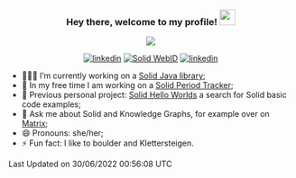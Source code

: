 <h3 align="center">
  Hey there, welcome to my profile! <img src="https://media.giphy.com/media/hvRJCLFzcasrR4ia7z/giphy.gif" width="28">
</h3>

<p align="center">
  <a href="https://github.com/DenverCoder1/readme-typing-svg"><img src="https://readme-typing-svg.herokuapp.com/?lines=Currently%20Solid%20software%20engineer%3B10%2B%20years%20of%20experience%3BIn%20love%20with%20Knowledge%20Graphs%3BProud%20frenchie%20owner%3BLearing%20more%20about%20business&center=true&width=440&height=45&color=F7D767&vCenter=true&size=22"></a>
</p>

<p align="center">
  <a href="https://www.linkedin.com/in/timeaturdean/" target="_blank"><img src="https://img.shields.io/badge/-LinkedIn-F75C7E?style=flat-square&logo=Linkedin&logoColor=white" alt="linkedin"/></a>
  <a href="https://timea.solidcommunity.net" target="_blank"><img src="https://img.shields.io/badge/Solid-WebID-blueviolet?style=flat-square" alt="Solid WebID"/></a>
  <a href="https://twitter.com/TimeaTurdean" target="_blank"><img src="https://img.shields.io/badge/-Twitter-F75C7E?style=flat-square&logo=Twitter&logoColor=white" alt="linkedin"/></a>
</p>

<!--START_SECTION:waka-->

- 👩🏽‍💻 I’m currently working on a [Solid Java library](https://github.com/inrupt/solid-client-java);
- 🌱 In my free time I am working on a [Solid Period Tracker](https://github.com/timea-solid/SolidPeriodTracker);
- 🔭 Previous personal project: [Solid Hello Worlds](https://timea.solidcommunity.net/HelloWorld/) a search for Solid basic code examples;
- 💬 Ask me about Solid and Knowledge Graphs, for example over on [Matrix](https://matrix.to/#/#solid_solidos:gitter.im);
- 😄 Pronouns: she/her;
- ⚡ Fun fact: I like to boulder and Klettersteigen.


 Last Updated on 30/06/2022 00:56:08 UTC
<!--END_SECTION:waka-->
